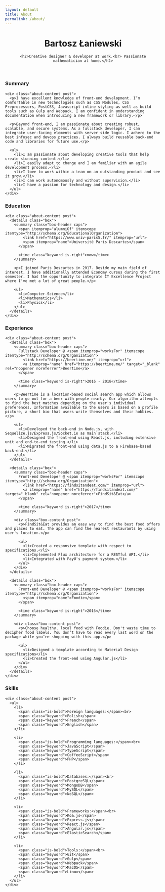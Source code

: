 ```yaml
---
layout: default
title: About
permalink: /about/
---
```


<style>
  @media print {
    h1, h2, h3, h4, h5, table, figure, details {
      page-break-after: avoid;

      margin: 12px 0 !important;
      padding: 0 !important;
    }

    .header,
    .footer,
    .about-header {
      display: none;
    }

    .about-section {
      display: block;
    }

    .box,
    .content {
      border: 0;
      margin: 0;
      padding: 0;
    }

    .box {
      box-shadow: none;
    }

    .keyword {
      padding: 0;
      margin: 0 6px;
    }

    .keyword,
    .caps,
    .post p,
    .post li {
      color: black !important;
      font-size: 12px !important;
      font-family: Helvetica !important;
      text-transform: none !important;
    }

    .post p,
    .post ul {
      margin-top: 12px;
    }

    .post li {
      margin: 0 0 0 16px !important;
    }

    a[href^="http://"]:after,
    a[href^="https://"]:after {
      content: " (" attr(href) ")";
    }

    @page {
      margin: 1cm;
    }
  }
</style>

<main id="content" class="content about" itemscope itemtype="http://schema.org/Person">
  <header class="about-header">
    <h1 itemprop="name">Bartosz Łaniewski</h1>
    <link itemprop="sameAs" href="https://github.com/Bartozzz">
    <link itemprop="sameAs" href="https://dribbble.com/bartozzz">
    <link itemprop="sameAs" href="https://facebook.com/laniewski.bartozzz">
    <link itemprop="sameAs" href="https://youtube.com/channel/UCIC1vaSJwSJ2sqKWC3wTTmQ">

    <h2>Creative designer & developer at work.<br> Passionate mathematician at home.</h2>
  </header>

  <section class="about-section">
    <h3>Summary</h3>

    <div class="about-content post">
      <p>I have excellent knowledge of front-end development. I’m comfortable in new technologies such as CSS Modules, CSS Preprocessors, PostCSS, Javascript inline styling as well as build tools such as Gulp and Webpack. I am confident in understanding documentation when introducing a new framework or library.</p>

      <p>Beyond front-end, I am passionate about creating robust, scalable, and secure systems. As a fullstack developer, I can integrate user-facing elements with server side logic. I adhere to the best infosec and devops practices. I always build reusable back-end code and libraries for future use.</p>

      <ul>
        <li>I am passionate about developing creative tools that help create stunning content.</li>
        <li>I easily adapt to change and I am familiar with an agile development process.</li>
        <li>I love to work within a team on an outstanding product and see it grow.</li>
        <li>I can work autonomously and without supervision.</li>
        <li>I have a passion for technology and design.</li>
      </ul>
    </div>
  </section>

  <section class="about-section">
    <h3>Education</h3>

    <div class="about-content post">
      <details class="box">
        <summary class="box-header caps">
          <span itemprop="alumniOf" itemscope itemtype="http://schema.org/EducationalOrganization">
            <link href="https://www.univ-paris5.fr/" itemprop="url">
            <span itemprop="name">Université Paris Descartes</span>
          </span>

          <time class="keyword is-right">now</time>
        </summary>

        <p>I joined Paris Descartes in 2017. Beside my main field of interest, I have additionally attended Economy cursus during the first semester. I had the opportunity to integrate IT Excellence Project where I've met a lot of great people.</p>

        <ul>
          <li>Computer-Science</li>
          <li>Mathematics</li>
          <li>Physics</li>
        </ul>
      </details>
    </div>
  </section>

  <section class="about-section">
    <h3>Experience</h3>

    <div class="about-content post">
      <details class="box">
        <summary class="box-header caps">
          Fullstack Developer @ <span itemprop="worksFor" itemscope itemtype="http://schema.org/Organization">
            <link href="https://beertime.me/" itemprop="url">
            <a itemprop="name" href="https://beertime.me/" target="_blank" rel="noopener noreferrer">Beertime</a>
          </span>

          <time class="keyword is-right">2016 - 2018</time>
        </summary>

        <p>Beertime is a location-based social search app which allows users to go out for a beer with people nearby. Our algorithm attempts to find the best matches depending on the user's individual preferences. Information available to the users is based on a profile picture, a short bio that users write themselves and their hobbies.</p>

        <ul>
          <li>Developed the back-end in Node.js, with Sequelize.js/Express.js/Socket.io as main stack.</li>
          <li>Designed the front-end using React.js, including extensive unit and end-to-end testing.</li>
          <li>Migrated the front-end using data.js to a Firebase-based back-end.</li>
        </ul>
      </details>

      <details class="box">
        <summary class="box-header caps">
          Front-end Developer @ <span itemprop="worksFor" itemscope itemtype="http://schema.org/Organization">
            <link href="https://findsitandeat.com/" itemprop="url">
            <a itemprop="name" href="https://findsitandeat.com/" target="_blank" rel="noopener noreferrer">FindSit&Eat</a>
          </span>

          <time class="keyword is-right">2017</time>
        </summary>

        <div class="box-content post">
          <p>FindSit&Eat provides an easy way to find the best food offers and places to eat. The app can find the nearest restaurants by using user's location.</p>

          <ul>
            <li>Created a responsive template with respect to specifications.</li>
            <li>Implemented Flux architecture for a RESTful API.</li>
            <li>Integrated with PayU's payment system.</li>
          </ul>
        </div>
      </details>

      <details class="box">
        <summary class="box-header caps">
          Front-end Developer @ <span itemprop="worksFor" itemscope itemtype="http://schema.org/Organization">
            <span itemprop="name">Foodie</span>
          </span>

          <time class="keyword is-right">2016</time>
        </summary>

        <div class="box-content post">
          <p>Choose healthy, local food with Foodie. Don't waste time to decipher food labels. You don’t have to read every last word on the package while you’re shopping with this app.</p>

          <ul>
            <li>Designed a template according to Material Design specifications</li>
            <li>Created the front-end using Angular.js</li>
          </ul>
        </div>
      </details>
    </div>
  </section>

  <section class="about-section">
    <h3>Skills</h3>

    <div class="about-content post">
      <ul>
        <li>
          <span class="is-bold">Foreign languages:</span><br>
          <span class="keyword">Polish</span>
          <span class="keyword">French</span>
          <span class="keyword">English</span>
        </li>

        <li>
          <span class="is-bold">Programming languages:</span><br>
          <span class="keyword">JavaScript</span>
          <span class="keyword">TypeScript</span>
          <span class="keyword">CoffeeScript</span>
          <span class="keyword">PHP</span>
        </li>

        <li>
          <span class="is-bold">Databases:</span><br>
          <span class="keyword">PostgreSQL</span>
          <span class="keyword">MongoDB</span>
          <span class="keyword">MySQL</span>
          <span class="keyword">NoSQL</span>
        </li>

        <li>
          <span class="is-bold">Frameworks:</span><br>
          <span class="keyword">Koa.js</span>
          <span class="keyword">Express.js</span>
          <span class="keyword">React.js</span>
          <span class="keyword">Angular.js</span>
          <span class="keyword">ElasticSearch</span>
        </li>

        <li>
          <span class="is-bold">Tools:</span><br>
          <span class="keyword">Git</span>
          <span class="keyword">Gulp</span>
          <span class="keyword">Webpack</span>
          <span class="keyword">MacOS</span>
          <span class="keyword">Linux</span>
        </li>
      </ul>
    </div>
  </section>
</main>

<script>
  // https://www.tjvantoll.com/2012/06/15/detecting-print-requests-with-javascript/
  (function() {
    var beforePrint = function() {
      document.querySelectorAll("details").forEach(function (detail) {
        detail.open = true;
      });
    };

    if (window.matchMedia) {
      window.matchMedia("print").addListener(function (list) {
        if (list.matches) {
          beforePrint();
        }
      });
    }

    window.onbeforeprint = beforePrint;
  }());
</script>
